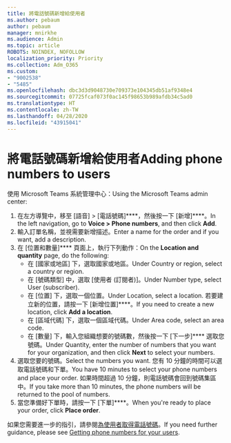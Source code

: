 ```yaml
---
title: 將電話號碼新增給使用者
ms.author: pebaum
author: pebaum
manager: mnirkhe
ms.audience: Admin
ms.topic: article
ROBOTS: NOINDEX, NOFOLLOW
localization_priority: Priority
ms.collection: Adm_O365
ms.custom:
- "9002538"
- "5485"
ms.openlocfilehash: dbc3d3d9048730e709373e104345db51af9348e4
ms.sourcegitcommit: 07725fcaf073f0ac145f98653b989afdb34c5ad0
ms.translationtype: HT
ms.contentlocale: zh-TW
ms.lasthandoff: 04/28/2020
ms.locfileid: "43915041"
---
```

# <a name="adding-phone-numbers-to-users"></a><span data-ttu-id="6daf7-102">將電話號碼新增給使用者</span><span class="sxs-lookup"><span data-stu-id="6daf7-102">Adding phone numbers to users</span></span>

<span data-ttu-id="6daf7-103">使用 Microsoft Teams 系統管理中心：</span><span class="sxs-lookup"><span data-stu-id="6daf7-103">Using the Microsoft Teams admin center:</span></span>

1. <span data-ttu-id="6daf7-104">在左方導覽中，移至 [語音] > [電話號碼]\*\*\*\*，然後按一下 [新增]\*\*\*\*。</span><span class="sxs-lookup"><span data-stu-id="6daf7-104">In the left navigation, go to **Voice > Phone numbers**, and then click **Add**.</span></span>
2. <span data-ttu-id="6daf7-105">輸入訂單名稱，並視需要新增描述。</span><span class="sxs-lookup"><span data-stu-id="6daf7-105">Enter a name for the order and if you want, add a description.</span></span>
3. <span data-ttu-id="6daf7-106">在 [位置和數量]\*\*\*\* 頁面上，執行下列動作：</span><span class="sxs-lookup"><span data-stu-id="6daf7-106">On the **Location and quantity** page, do the following:</span></span>
    - <span data-ttu-id="6daf7-107">在 [國家或地區] 下，選取國家或地區。</span><span class="sxs-lookup"><span data-stu-id="6daf7-107">Under Country or region, select a country or region.</span></span>
    - <span data-ttu-id="6daf7-108">在 [號碼類型] 中，選取 [使用者 (訂閱者)]。</span><span class="sxs-lookup"><span data-stu-id="6daf7-108">Under Number type, select User (subscriber).</span></span>
    - <span data-ttu-id="6daf7-109">在 [位置] 下，選取一個位置。</span><span class="sxs-lookup"><span data-stu-id="6daf7-109">Under Location, select a location.</span></span> <span data-ttu-id="6daf7-110">若要建立新的位置，請按一下 [新增位置]\*\*\*\*。</span><span class="sxs-lookup"><span data-stu-id="6daf7-110">If you need to create a new location, click **Add a location**.</span></span>
    - <span data-ttu-id="6daf7-111">在 [區域代碼] 下，選取一個區域代碼。</span><span class="sxs-lookup"><span data-stu-id="6daf7-111">Under Area code, select an area code.</span></span>
    - <span data-ttu-id="6daf7-112">在 [數量] 下，輸入您組織想要的號碼數，然後按一下 [下一步]\*\*\*\* 選取您號碼。</span><span class="sxs-lookup"><span data-stu-id="6daf7-112">Under Quantity, enter the number of numbers that you want for your organization, and then click **Next** to select your numbers.</span></span>
4. <span data-ttu-id="6daf7-113">選取您要的號碼。</span><span class="sxs-lookup"><span data-stu-id="6daf7-113">Select the numbers you want.</span></span> <span data-ttu-id="6daf7-114">您有 10 分鐘的時間可以選取電話號碼和下單。</span><span class="sxs-lookup"><span data-stu-id="6daf7-114">You have 10 minutes to select your phone numbers and place your order.</span></span> <span data-ttu-id="6daf7-115">如果時間超過 10 分鐘，則電話號碼會回到號碼集區中。</span><span class="sxs-lookup"><span data-stu-id="6daf7-115">If you take more than 10 minutes, the phone numbers will be returned to the pool of numbers.</span></span>
5. <span data-ttu-id="6daf7-116">當您準備好下單時，請按一下 [下單]\*\*\*\*。</span><span class="sxs-lookup"><span data-stu-id="6daf7-116">When you're ready to place your order, click **Place order**.</span></span>

<span data-ttu-id="6daf7-117">如果您需要進一步的指引，請參閱[為使用者取得電話號碼](https://docs.microsoft.com/microsoftteams/getting-phone-numbers-for-your-users)。</span><span class="sxs-lookup"><span data-stu-id="6daf7-117">If you need further guidance, please see [Getting phone numbers for your users](https://docs.microsoft.com/microsoftteams/getting-phone-numbers-for-your-users).</span></span>
